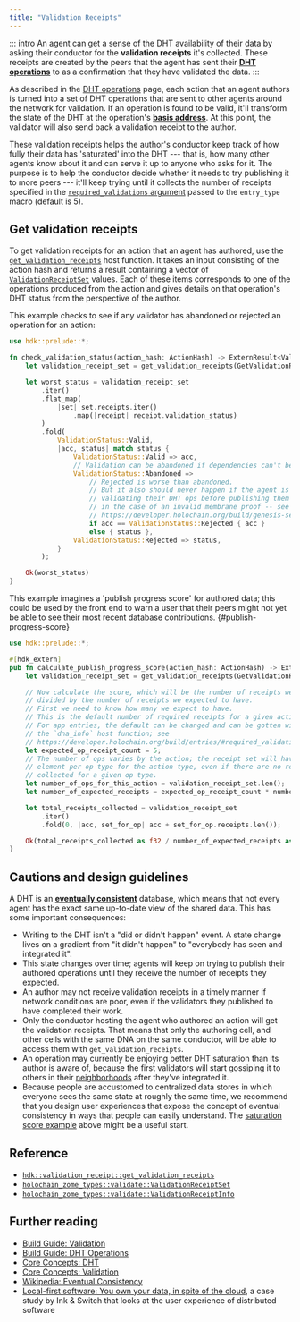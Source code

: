 ```yaml
---
title: "Validation Receipts"
---
```


::: intro
An agent can get a sense of the DHT availability of their data by asking their conductor for the **validation receipts** it's collected. These receipts are created by the peers that the agent has sent their [**DHT operations**](/build/dht-operations/) to as a confirmation that they have validated the data.
:::

As described in the [DHT operations](/build/dht-operations/) page, each action that an agent authors is turned into a set of DHT operations that are sent to other agents around the network for validation. If an operation is found to be valid, it'll transform the state of the DHT at the operation's [**basis address**](/resources/glossary/#basis-address). At this point, the validator will also send back a validation receipt to the author.

These validation receipts helps the author's conductor keep track of how fully their data has 'saturated' into the DHT --- that is, how many other agents know about it and can serve it up to anyone who asks for it. The purpose is to help the conductor decide whether it needs to try publishing it to more peers --- it'll keep trying until it collects the number of receipts specified in the [`required_validations` argument](/build/entries/#required-validations) passed to the `entry_type` macro (default is 5).

## Get validation receipts

To get validation receipts for an action that an agent has authored, use the [`get_validation_receipts`](https://docs.rs/hdk/latest/hdk/validation_receipt/fn.get_validation_receipts.html) host function. It takes an input consisting of the action hash and returns a result containing a vector of [`ValidationReceiptSet`](https://docs.rs/hdk/latest/hdk/prelude/struct.ValidationReceiptSet.html) values. Each of these items corresponds to one of the operations produced from the action and gives details on that operation's DHT status from the perspective of the author.

This example checks to see if any validator has abandoned or rejected an operation for an action:

```rust
use hdk::prelude::*;

fn check_validation_status(action_hash: ActionHash) -> ExternResult<ValidationStatus> {
    let validation_receipt_set = get_validation_receipts(GetValidationReceiptsInput { action_hash })?;

    let worst_status = validation_receipt_set
        .iter()
        .flat_map(
            |set| set.receipts.iter()
                .map(|receipt| receipt.validation_status)
        )
        .fold(
            ValidationStatus::Valid,
            |acc, status| match status {
                ValidationStatus::Valid => acc,
                // Validation can be abandoned if dependencies can't be fetched.
                ValidationStatus::Abandoned =>
                    // Rejected is worse than abandoned.
                    // But it also should never happen if the agent is self-
                    // validating their DHT ops before publishing them (except
                    // in the case of an invalid membrane proof -- see
                    // https://developer.holochain.org/build/genesis-self-check-callback/#the-need-for-basic-pre-validation )
                    if acc == ValidationStatus::Rejected { acc }
                    else { status },
                ValidationStatus::Rejected => status,
            }
        );

    Ok(worst_status)
}
```

This example imagines a 'publish progress score' for authored data; this could be used by the front end to warn a user that their peers might not yet be able to see their most recent database contributions. {#publish-progress-score}

```rust
use hdk::prelude::*;

#[hdk_extern]
pub fn calculate_publish_progress_score(action_hash: ActionHash) -> ExternResult<f32> {
    let validation_receipt_set = get_validation_receipts(GetValidationReceiptsInput { action_hash })?;

    // Now calculate the score, which will be the number of receipts we have
    // divided by the number of receipts we expected to have.
    // First we need to know how many we expect to have.
    // This is the default number of required receipts for a given action.
    // For app entries, the default can be changed and can be gotten with
    // the `dna_info` host function; see
    // https://developer.holochain.org/build/entries/#required_validations
    let expected_op_receipt_count = 5;
    // The number of ops varies by the action; the receipt set will have one
    // element per op type for the action type, even if there are no receipts
    // collected for a given op type.
    let number_of_ops_for_this_action = validation_receipt_set.len();
    let number_of_expected_receipts = expected_op_receipt_count * number_of_ops_for_this_action;

    let total_receipts_collected = validation_receipt_set
        .iter()
        .fold(0, |acc, set_for_op| acc + set_for_op.receipts.len());

    Ok(total_receipts_collected as f32 / number_of_expected_receipts as f32)
}
```

## Cautions and design guidelines

A DHT is an [**eventually consistent**](https://en.wikipedia.org/wiki/Eventual_consistency) database, which means that not every agent has the exact same up-to-date view of the shared data. This has some important consequences:

* Writing to the DHT isn't a "did or didn't happen" event. A state change lives on a gradient from "it didn't happen" to "everybody has seen and integrated it".
* This state changes over time; agents will keep on trying to publish their authored operations until they receive the number of receipts they expected.
* An author may not receive validation receipts in a timely manner if network conditions are poor, even if the validators they published to have completed their work.
* Only the conductor hosting the agent who authored an action will get the validation receipts. That means that only the authoring cell, and other cells with the same DNA on the same conductor, will be able to access them with `get_validation_receipts`.
* An operation may currently be enjoying better DHT saturation than its author is aware of, because the first validators will start gossiping it to others in their [neighborhoods](/concepts/4_dht/#finding-peers-and-data-in-a-distributed-database) after they've integrated it.
* Because people are accustomed to centralized data stores in which everyone sees the same state at roughly the same time, we recommend that you design user experiences that expose the concept of eventual consistency in ways that people can easily understand. The [saturation score example](#publish-progress-score) above might be a useful start.

## Reference

* [`hdk::validation_receipt::get_validation_receipts`](https://docs.rs/hdk/latest/hdk/validation_receipt/fn.get_validation_receipts.html)
* [`holochain_zome_types::validate::ValidationReceiptSet`](https://docs.rs/holochain_zome_types/latest/holochain_zome_types/validate/struct.ValidationReceiptSet.html)
* [`holochain_zome_types::validate::ValidationReceiptInfo`](https://docs.rs/holochain_zome_types/latest/holochain_zome_types/validate/struct.ValidationReceiptInfo.html)

## Further reading

* [Build Guide: Validation](/build/validation/)
* [Build Guide: DHT Operations](/build/dht-operations/)
* [Core Concepts: DHT](/concepts/4_dht/)
* [Core Concepts: Validation](/concepts/7_validation/)
* [Wikipedia: Eventual Consistency](https://en.wikipedia.org/wiki/Eventual_consistency)
* [Local-first software: You own your data, in spite of the cloud](https://www.inkandswitch.com/local-first/), a case study by Ink & Switch that looks at the user experience of distributed software